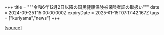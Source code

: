 +++
title = """令和6年12月2日以降の国民健康保険被保険者証の取扱い"""
date = 2024-09-25T15:00:00.000Z
expiryDate = 2025-01-15T07:17:42.167Z
tags = ["kuriyama","news"]
+++


[[source]](https://www.town.kuriyama.hokkaido.jp/soshiki/37/29390.html)
